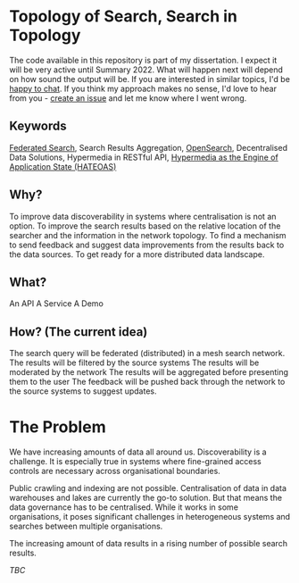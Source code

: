 # Topology of Search, Search in Topology

The code available in this repository is part of my dissertation. I expect it will be very active until Summary 2022. What will happen next will depend on how sound the output will be. If you are interested in similar topics, I'd be [happy to chat](https://www.linkedin.com/in/michalporeba/). If you think my approach makes no sense, I'd love to hear from you - [create an issue](https://github.com/michalporeba/toposearch/issues/new/choose) and let me know where I went wrong. 

## Keywords

[Federated Search](https://en.wikipedia.org/wiki/Federated_search), Search Results Aggregation, [OpenSearch](https://en.wikipedia.org/wiki/OpenSearch), Decentralised Data Solutions, Hypermedia in RESTful API, [Hypermedia as the Engine of Application State (HATEOAS)](https://en.wikipedia.org/wiki/HATEOAS)

## Why? 

To improve data discoverability in systems where centralisation is not an option. 
To improve the search results based on the relative location of the searcher and the information in the network topology. 
To find a mechanism to send feedback and suggest data improvements from the results back to the data sources.
To get ready for a more distributed data landscape. 

## What?

An API 
A Service 
A Demo

## How? (The current idea)
The search query will be federated (distributed) in a mesh search network.
The results will be filtered by the source systems 
The results will be moderated by the network
The results will be aggregated before presenting them to the user
The feedback will be pushed back through the network to the source systems to suggest updates. 


# The Problem

We have increasing amounts of data all around us. Discoverability is a challenge. It is especially true in systems where fine-grained access controls are necessary across organisational boundaries. 

Public crawling and indexing are not possible. Centralisation of data in data warehouses and lakes are currently the go-to solution. But that means the data governance has to be centralised. While it works in some organisations, it poses significant challenges in heterogeneous systems and searches between multiple organisations. 

The increasing amount of data results in a rising number of possible search results. 

*TBC*
